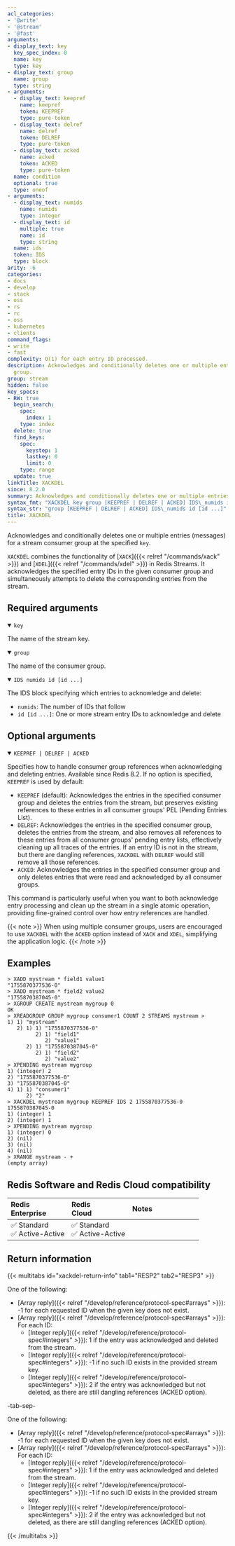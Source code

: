 ```yaml
---
acl_categories:
- '@write'
- '@stream'
- '@fast'
arguments:
- display_text: key
  key_spec_index: 0
  name: key
  type: key
- display_text: group
  name: group
  type: string
- arguments:
  - display_text: keepref
    name: keepref
    token: KEEPREF
    type: pure-token
  - display_text: delref
    name: delref
    token: DELREF
    type: pure-token
  - display_text: acked
    name: acked
    token: ACKED
    type: pure-token
  name: condition
  optional: true
  type: oneof
- arguments:
  - display_text: numids
    name: numids
    type: integer
  - display_text: id
    multiple: true
    name: id
    type: string
  name: ids
  token: IDS
  type: block
arity: -6
categories:
- docs
- develop
- stack
- oss
- rs
- rc
- oss
- kubernetes
- clients
command_flags:
- write
- fast
complexity: O(1) for each entry ID processed.
description: Acknowledges and conditionally deletes one or multiple entries for a stream consumer
  group.
group: stream
hidden: false
key_specs:
- RW: true
  begin_search:
    spec:
      index: 1
    type: index
  delete: true
  find_keys:
    spec:
      keystep: 1
      lastkey: 0
      limit: 0
    type: range
  update: true
linkTitle: XACKDEL
since: 8.2.0
summary: Acknowledges and conditionally deletes one or multiple entries for a stream consumer group.
syntax_fmt: "XACKDEL key group [KEEPREF | DELREF | ACKED] IDS\_numids id [id ...]"
syntax_str: "group [KEEPREF | DELREF | ACKED] IDS\_numids id [id ...]"
title: XACKDEL
---
```


Acknowledges and conditionally deletes one or multiple entries (messages) for a stream consumer group at the specified `key`.

`XACKDEL` combines the functionality of [`XACK`]({{< relref "/commands/xack" >}}) and [`XDEL`]({{< relref "/commands/xdel" >}}) in Redis Streams. It acknowledges the specified entry IDs in the given consumer group and simultaneously attempts to delete the corresponding entries from the stream.

## Required arguments

<details open>
<summary><code>key</code></summary>

The name of the stream key.
</details>

<details open>
<summary><code>group</code></summary>

The name of the consumer group.
</details>

<details open>
<summary><code>IDS numids id [id ...]</code></summary>

The IDS block specifying which entries to acknowledge and delete:
- `numids`: The number of IDs that follow
- `id [id ...]`: One or more stream entry IDs to acknowledge and delete
</details>

## Optional arguments

<details open>
<summary><code>KEEPREF | DELREF | ACKED</code></summary>

Specifies how to handle consumer group references when acknowledging and deleting entries. Available since Redis 8.2. If no option is specified, `KEEPREF` is used by default:

- `KEEPREF` (default): Acknowledges the entries in the specified consumer group and deletes the entries from the stream, but preserves existing references to these entries in all consumer groups' PEL (Pending Entries List).
- `DELREF`: Acknowledges the entries in the specified consumer group, deletes the entries from the stream, and also removes all references to these entries from all consumer groups' pending entry lists, effectively cleaning up all traces of the entries. If an entry ID is not in the stream, but there are dangling references, `XACKDEL` with `DELREF` would still remove all those references.
- `ACKED`: Acknowledges the entries in the specified consumer group and only deletes entries that were read and acknowledged by all consumer groups.
</details>

This command is particularly useful when you want to both acknowledge entry processing and clean up the stream in a single atomic operation, providing fine-grained control over how entry references are handled.

{{< note >}}
When using multiple consumer groups, users are encouraged to use `XACKDEL` with the `ACKED` option instead of `XACK` and `XDEL`, simplifying the application logic.
{{< /note >}}

## Examples

```
> XADD mystream * field1 value1
"1755870377536-0"
> XADD mystream * field2 value2
"1755870387045-0"
> XGROUP CREATE mystream mygroup 0
OK
> XREADGROUP GROUP mygroup consumer1 COUNT 2 STREAMS mystream >
1) 1) "mystream"
   2) 1) 1) "1755870377536-0"
         2) 1) "field1"
            2) "value1"
      2) 1) "1755870387045-0"
         2) 1) "field2"
            2) "value2"
> XPENDING mystream mygroup
1) (integer) 2
2) "1755870377536-0"
3) "1755870387045-0"
4) 1) 1) "consumer1"
      2) "2"
> XACKDEL mystream mygroup KEEPREF IDS 2 1755870377536-0 1755870387045-0
1) (integer) 1
2) (integer) 1
> XPENDING mystream mygroup
1) (integer) 0
2) (nil)
3) (nil)
4) (nil)
> XRANGE mystream - +
(empty array)
```

## Redis Software and Redis Cloud compatibility

| Redis<br />Enterprise | Redis<br />Cloud | <span style="min-width: 9em; display: table-cell">Notes</span> |
|:----------------------|:-----------------|:------|
| <span title="Supported">&#x2705; Standard</span><br /><span title="Supported"><nobr>&#x2705; Active-Active</nobr></span> | <span title="Supported">&#x2705; Standard</span><br /><span title="Supported"><nobr>&#x2705; Active-Active</nobr></span> |  |

## Return information

{{< multitabs id="xackdel-return-info"
    tab1="RESP2"
    tab2="RESP3" >}}

One of the following:

* [Array reply]({{< relref "/develop/reference/protocol-spec#arrays" >}}): -1 for each requested ID when the given key does not exist.
* [Array reply]({{< relref "/develop/reference/protocol-spec#arrays" >}}): For each ID:
    * [Integer reply]({{< relref "/develop/reference/protocol-spec#integers" >}}): 1 if the entry was acknowledged and deleted from the stream.
    * [Integer reply]({{< relref "/develop/reference/protocol-spec#integers" >}}): -1 if no such ID exists in the provided stream key.
    * [Integer reply]({{< relref "/develop/reference/protocol-spec#integers" >}}): 2 if the entry was acknowledged but not deleted, as there are still dangling references (ACKED option).

-tab-sep-

One of the following:

* [Array reply]({{< relref "/develop/reference/protocol-spec#arrays" >}}): -1 for each requested ID when the given key does not exist.
* [Array reply]({{< relref "/develop/reference/protocol-spec#arrays" >}}): For each ID:
    * [Integer reply]({{< relref "/develop/reference/protocol-spec#integers" >}}): 1 if the entry was acknowledged and deleted from the stream.
    * [Integer reply]({{< relref "/develop/reference/protocol-spec#integers" >}}): -1 if no such ID exists in the provided stream key.
    * [Integer reply]({{< relref "/develop/reference/protocol-spec#integers" >}}): 2 if the entry was acknowledged but not deleted, as there are still dangling references (ACKED option).

{{< /multitabs >}}
